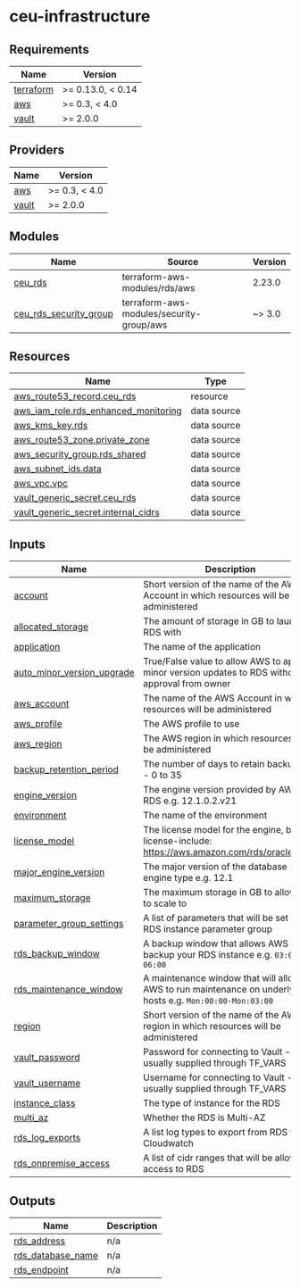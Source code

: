 # ceu-infrastructure

<!-- BEGINNING OF PRE-COMMIT-TERRAFORM DOCS HOOK -->
## Requirements

| Name | Version |
|------|---------|
| <a name="requirement_terraform"></a> [terraform](#requirement\_terraform) | >= 0.13.0, < 0.14 |
| <a name="requirement_aws"></a> [aws](#requirement\_aws) | >= 0.3, < 4.0 |
| <a name="requirement_vault"></a> [vault](#requirement\_vault) | >= 2.0.0 |

## Providers

| Name | Version |
|------|---------|
| <a name="provider_aws"></a> [aws](#provider\_aws) | >= 0.3, < 4.0 |
| <a name="provider_vault"></a> [vault](#provider\_vault) | >= 2.0.0 |

## Modules

| Name | Source | Version |
|------|--------|---------|
| <a name="module_ceu_rds"></a> [ceu\_rds](#module\_ceu\_rds) | terraform-aws-modules/rds/aws | 2.23.0 |
| <a name="module_ceu_rds_security_group"></a> [ceu\_rds\_security\_group](#module\_ceu\_rds\_security\_group) | terraform-aws-modules/security-group/aws | ~> 3.0 |

## Resources

| Name | Type |
|------|------|
| [aws_route53_record.ceu_rds](https://registry.terraform.io/providers/hashicorp/aws/latest/docs/resources/route53_record) | resource |
| [aws_iam_role.rds_enhanced_monitoring](https://registry.terraform.io/providers/hashicorp/aws/latest/docs/data-sources/iam_role) | data source |
| [aws_kms_key.rds](https://registry.terraform.io/providers/hashicorp/aws/latest/docs/data-sources/kms_key) | data source |
| [aws_route53_zone.private_zone](https://registry.terraform.io/providers/hashicorp/aws/latest/docs/data-sources/route53_zone) | data source |
| [aws_security_group.rds_shared](https://registry.terraform.io/providers/hashicorp/aws/latest/docs/data-sources/security_group) | data source |
| [aws_subnet_ids.data](https://registry.terraform.io/providers/hashicorp/aws/latest/docs/data-sources/subnet_ids) | data source |
| [aws_vpc.vpc](https://registry.terraform.io/providers/hashicorp/aws/latest/docs/data-sources/vpc) | data source |
| [vault_generic_secret.ceu_rds](https://registry.terraform.io/providers/hashicorp/vault/latest/docs/data-sources/generic_secret) | data source |
| [vault_generic_secret.internal_cidrs](https://registry.terraform.io/providers/hashicorp/vault/latest/docs/data-sources/generic_secret) | data source |

## Inputs

| Name | Description | Type | Default | Required |
|------|-------------|------|---------|:--------:|
| <a name="input_account"></a> [account](#input\_account) | Short version of the name of the AWS Account in which resources will be administered | `string` | n/a | yes |
| <a name="input_allocated_storage"></a> [allocated\_storage](#input\_allocated\_storage) | The amount of storage in GB to launch RDS with | `number` | n/a | yes |
| <a name="input_application"></a> [application](#input\_application) | The name of the application | `string` | n/a | yes |
| <a name="input_auto_minor_version_upgrade"></a> [auto\_minor\_version\_upgrade](#input\_auto\_minor\_version\_upgrade) | True/False value to allow AWS to apply minor version updates to RDS without approval from owner | `bool` | n/a | yes |
| <a name="input_aws_account"></a> [aws\_account](#input\_aws\_account) | The name of the AWS Account in which resources will be administered | `string` | n/a | yes |
| <a name="input_aws_profile"></a> [aws\_profile](#input\_aws\_profile) | The AWS profile to use | `string` | n/a | yes |
| <a name="input_aws_region"></a> [aws\_region](#input\_aws\_region) | The AWS region in which resources will be administered | `string` | n/a | yes |
| <a name="input_backup_retention_period"></a> [backup\_retention\_period](#input\_backup\_retention\_period) | The number of days to retain backups for - 0 to 35 | `number` | n/a | yes |
| <a name="input_engine_version"></a> [engine\_version](#input\_engine\_version) | The engine version provided by AWS RDS e.g. 12.1.0.2.v21 | `string` | n/a | yes |
| <a name="input_environment"></a> [environment](#input\_environment) | The name of the environment | `string` | n/a | yes |
| <a name="input_license_model"></a> [license\_model](#input\_license\_model) | The license model for the engine, byol or license-include: https://aws.amazon.com/rds/oracle/faqs/ | `string` | n/a | yes |
| <a name="input_major_engine_version"></a> [major\_engine\_version](#input\_major\_engine\_version) | The major version of the database engine type e.g. 12.1 | `string` | n/a | yes |
| <a name="input_maximum_storage"></a> [maximum\_storage](#input\_maximum\_storage) | The maximum storage in GB to allow RDS to scale to | `number` | n/a | yes |
| <a name="input_parameter_group_settings"></a> [parameter\_group\_settings](#input\_parameter\_group\_settings) | A list of parameters that will be set in the RDS instance parameter group | `list(any)` | n/a | yes |
| <a name="input_rds_backup_window"></a> [rds\_backup\_window](#input\_rds\_backup\_window) | A backup window that allows AWS to backup your RDS instance e.g. `03:00-06:00` | `string` | n/a | yes |
| <a name="input_rds_maintenance_window"></a> [rds\_maintenance\_window](#input\_rds\_maintenance\_window) | A maintenance window that will allow AWS to run maintenance on underlying hosts e.g. `Mon:00:00-Mon:03:00` | `string` | n/a | yes |
| <a name="input_region"></a> [region](#input\_region) | Short version of the name of the AWS region in which resources will be administered | `string` | n/a | yes |
| <a name="input_vault_password"></a> [vault\_password](#input\_vault\_password) | Password for connecting to Vault - usually supplied through TF\_VARS | `string` | n/a | yes |
| <a name="input_vault_username"></a> [vault\_username](#input\_vault\_username) | Username for connecting to Vault - usually supplied through TF\_VARS | `string` | n/a | yes |
| <a name="input_instance_class"></a> [instance\_class](#input\_instance\_class) | The type of instance for the RDS | `string` | `"db.t3.medium"` | no |
| <a name="input_multi_az"></a> [multi\_az](#input\_multi\_az) | Whether the RDS is Multi-AZ | `bool` | `false` | no |
| <a name="input_rds_log_exports"></a> [rds\_log\_exports](#input\_rds\_log\_exports) | A list log types to export from RDS to Cloudwatch | `list(string)` | `[]` | no |
| <a name="input_rds_onpremise_access"></a> [rds\_onpremise\_access](#input\_rds\_onpremise\_access) | A list of cidr ranges that will be allowed access to RDS | `list(any)` | `[]` | no |

## Outputs

| Name | Description |
|------|-------------|
| <a name="output_rds_address"></a> [rds\_address](#output\_rds\_address) | n/a |
| <a name="output_rds_database_name"></a> [rds\_database\_name](#output\_rds\_database\_name) | n/a |
| <a name="output_rds_endpoint"></a> [rds\_endpoint](#output\_rds\_endpoint) | n/a |
<!-- END OF PRE-COMMIT-TERRAFORM DOCS HOOK -->